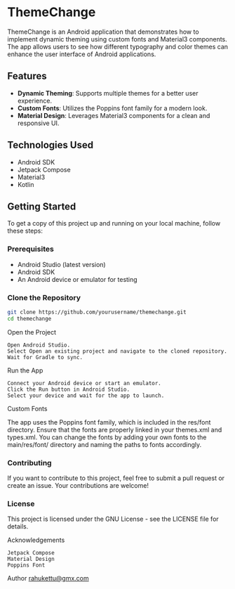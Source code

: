 # ThemeChange

ThemeChange is an Android application that demonstrates how to implement dynamic theming using custom fonts and Material3 components. 
The app allows users to see how different typography and color themes can enhance the user interface of Android applications.

## Features

- **Dynamic Theming**: Supports multiple themes for a better user experience.
- **Custom Fonts**: Utilizes the Poppins font family for a modern look.
- **Material Design**: Leverages Material3 components for a clean and responsive UI.

## Technologies Used

- Android SDK
- Jetpack Compose
- Material3
- Kotlin

## Getting Started

To get a copy of this project up and running on your local machine, follow these steps:

### Prerequisites

- Android Studio (latest version)
- Android SDK
- An Android device or emulator for testing

### Clone the Repository

```bash
git clone https://github.com/yourusername/themechange.git
cd themechange
````
Open the Project

    Open Android Studio.
    Select Open an existing project and navigate to the cloned repository.
    Wait for Gradle to sync.

Run the App

    Connect your Android device or start an emulator.
    Click the Run button in Android Studio.
    Select your device and wait for the app to launch.

Custom Fonts

The app uses the Poppins font family, which is included in the res/font directory. Ensure that the fonts are properly linked in your themes.xml and types.xml.
You can change the fonts by adding your own fonts to the main/res/font/ directory and naming the paths to fonts accordingly.
 
### Contributing

If you want to contribute to this project, feel free to submit a pull request or create an issue. Your contributions are welcome!

### License

This project is licensed under the GNU License - see the LICENSE file for details.

Acknowledgements

    Jetpack Compose
    Material Design
    Poppins Font

Author
rahukettu@gmx.com

